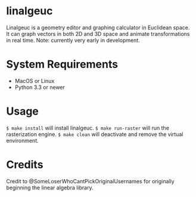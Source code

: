 # linalgeuc

Linalgeuc is a geometry editor and graphing calculator in Euclidean space.
It can graph vectors in both 2D and 3D space and animate transformations in real time.
Note: currently very early in development.

# System Requirements

- MacOS or Linux
- Python 3.3 or newer

# Usage

``$ make install`` will install linalgeuc.
``$ make run-raster`` will run the rasterization engine.
``$ make clean`` will deactivate and remove the virtual environment.

# Credits

Credit to @SomeLoserWhoCantPickOriginalUsernames for originally beginning the linear algebra library.
